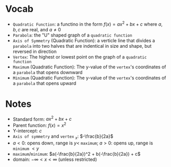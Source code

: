 # Vocab
- `Quadratic Function`: a functino in the form $f(x)=ax^2+bx+c$ where $a,b,c$ are real, and $a \ne 0$
- `Parabola`: the "U" shaped graph of a `quadratic function`
- `Axis of Symmetry` (Quadratic Function): a verticle line that divides a `parabola` into two halves that are indentical in size and shape, but reversed in direction
- `Vertex`: The highest or lowest point on the graph of a `quadratic function`
- `Maximum` (Quadratic Function): The y-value of the `vertex`'s coordinates of a `parabola` that opens downward
- `Minimum` (Quadratic Function): The y-value of the `vertex`'s coordinates of a `parabola` that opens upward

# Notes
- Standard form: $ax^2 + bx + c$
- Parent function: $f(x) = x^2$
- Y-intercept: $c$
- `Axis of symmetry` and `vertex` $_x$: $-\frac{b}{2a}$
- $a < 0$: opens down, range is $y <$ `maximum`; $a > 0$: opens up, range is `minimum` $< y$
- `maximum`/`minimum`: $a(-\frac{b}{2a})^2 + b(-\frac{b}{2a}) + c$
- domain: $-\infty < x < \infty$ (unless restricted)
